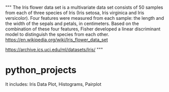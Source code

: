 """
The Iris flower data set is a multivariate data set consists of 50 samples from each of three species of Iris (Iris setosa, Iris virginica and Iris versicolor). Four features were measured from each sample: the length and the width of the sepals and petals, in centimeters. Based on the combination of these four features, Fisher developed a linear discriminant model to distinguish the species from each other.
https://en.wikipedia.org/wiki/Iris_flower_data_set

https://archive.ics.uci.edu/ml/datasets/Iris/
"""

# python_projects
It includes: 
  Iris Data Plot,
  Histograms,
  Pairplot
